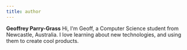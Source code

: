 ```yaml
---
title: author
---
```


**Geoffrey Parry-Grass** Hi, I'm Geoff, a Computer Science student from Newcastle, Australia. I love learning about new technologies, and using them to create cool products.
